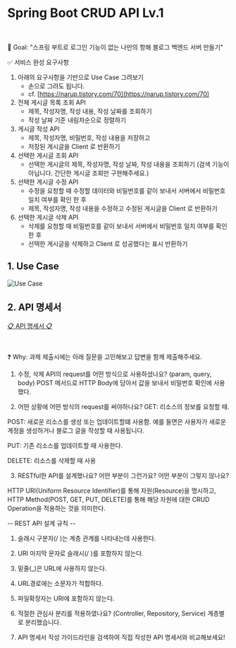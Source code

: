 # Spring Boot CRUD API Lv.1
<br>

🏁 Goal:  "스프링 부트로 로그인 기능이 없는 나만의 항해 블로그 백엔드 서버 만들기"
<br>

✅ 서비스 완성 요구사항
1. 아래의 요구사항을 기반으로 Use Case 그려보기
    - 손으로 그려도 됩니다.
    - cf. [https://narup.tistory.com/70](https://narup.tistory.com/70)
2. 전체 게시글 목록 조회 API
    - 제목, 작성자명, 작성 내용, 작성 날짜를 조회하기
    - 작성 날짜 기준 내림차순으로 정렬하기
3. 게시글 작성 API 
    - 제목, 작성자명, 비밀번호, 작성 내용을 저장하고
    - 저장된 게시글을 Client 로 반환하기
4. 선택한 게시글 조회 API 
    - 선택한 게시글의 제목, 작성자명, 작성 날짜, 작성 내용을 조회하기 
    (검색 기능이 아닙니다. 간단한 게시글 조회만 구현해주세요.)
5. 선택한 게시글 수정 API
    - 수정을 요청할 때 수정할 데이터와 비밀번호를 같이 보내서 서버에서 비밀번호 일치 여부를 확인 한 후
    - 제목, 작성자명, 작성 내용을 수정하고 수정된 게시글을 Client 로 반환하기
6. 선택한 게시글 삭제 API
    - 삭제를 요청할 때 비밀번호를 같이 보내서 서버에서 비밀번호 일치 여부를 확인 한 후
    - 선택한 게시글을 삭제하고 Client 로 성공했다는 표시 반환하기

## 1. Use Case
![Use Case](https://user-images.githubusercontent.com/99319021/221593567-37fc82e3-16cf-4f3c-9079-ef960fec0b5a.png)
## 2. API 명세서
[📋 API 명세서 📋](https://fanatical-ornament-28d.notion.site/API-18f26201685e4b03ba8081247a4ff41d)

<br>

❓ Why: 과제 제출시에는 아래 질문을 고민해보고 답변을 함께 제출해주세요.

1. 수정, 삭제 API의 request를 어떤 방식으로 사용하셨나요? (param, query, body)
POST 메서드로 HTTP Body에 담아서 값을 보내서 비밀번호 확인에 사용했다.

2. 어떤 상황에 어떤 방식의 request를 써야하나요?
GET: 리소스의 정보를 요청할 때.

POST: 새로운 리소스를 생성 또는 업데이트할떄 사용함.
예를 들면은 사용자가 새로운 계정을 생성하거나 블로그 글을 작성할 때 사용됩니다.

PUT: 기존 리소스를 업데이트할 때 사용한다.

DELETE: 리소스를 삭제할 때 사용

3. RESTful한 API를 설계했나요? 어떤 부분이 그런가요? 어떤 부분이 그렇지 않나요?

HTTP URI(Uniform Resource Identifier)를 통해 자원(Resource)을 명시하고,
HTTP Method(POST, GET, PUT, DELETE)를 통해 해당 자원에 대한 CRUD Operation을 적용하는 것을 의미한다.

-- REST API 설계 규칙 --
1. 슬래시 구분자(/ )는 계층 관계를 나타내는데 사용한다.
2. URI 마지막 문자로 슬래시(/ )를 포함하지 않는다.
3. 밑줄(_)은 URL에 사용하지 않는다.
4. URL경로에는 소문자가 적합하다.
5. 파일확장자는 URI에 포함하지 않는다.

4. 적절한 관심사 분리를 적용하였나요? (Controller, Repository, Service)
계층별로 분리했습니다.

5. API 명세서 작성 가이드라인을 검색하여 직접 작성한 API 명세서와 비교해보세요!

